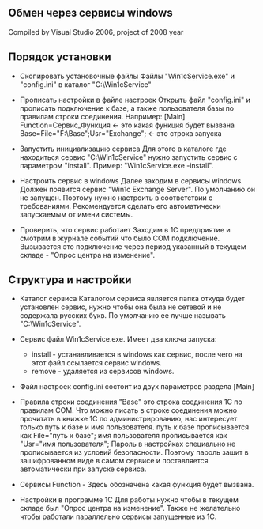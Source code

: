 ## Обмен через сервисы windows

Compiled by Visual Studio 2006, project of 2008 year

## Порядок установки

* Скопировать установочные файлы
    Файлы "Win1cService.exe" и "config.ini" в каталог "C:\Win1cService"
* Прописать настройки в файле настроек
    Открыть файл "config.ini" и прописать подключение к базе, а также пользователя базы по правилам строки соединения. Например: 
    [Main]
    Function=Сервис_Функция <- это какая функция будет вызвана
    Base=File="F:\Base";Usr="Exchange"; <- это строка запуска

* Запустить инициализацию сервиса
    Для этого в каталоге где находиться сервис "C:\Win1cService" нужно запустить сервис с параметром "install". Пример: "Win1cService.exe -install".
* Настроить сервис в windows
    Далее заходим в сервисы windows. Должен появится сервис "Win1c Exchange Server". По умолчанию он не запущен. Поэтому нужно настроить в соответствии с требованиями.
    Рекомендуется сделать его автоматически запускаемым от имени системы.
* Проверить, что сервис работает
    Заходим в 1С предприятие и смотрим в журнале событий что было COM подключение. Вызывается это подключение через период указанный в текущем складе - "Опрос центра на изменение".

## Структура и настройки

* Каталог сервиса
    Каталогом сервиса является папка откуда будет установлен сервис, нужно чтобы она была не сетевой и не содержала русских букв.  По умолчанию ее лучше называть "C:\Win1cService".
* Сервис
    файл Win1cService.exe. Имеет два ключа запуска:
    * install - устанавливается в windows как сервис, после чего на этот файл ссылается сервис windows.</li>
    * remove - удаляется из сервисов windows.

* Файл настроек
config.ini состоит из двух параметров раздела [Main]
* Правила строки соединения
    "Base" это строка соединения 1С по правилам COM. Что можно писать в строке соединения можно прочитать в книжке 1С по администрированию, нас интересует только путь к базе и имя пользователя.
    путь к базе прописывается как File="путь к базе";
    имя пользователя прописывается как "Usr="имя пользователя";
    Пароль в настройках специально не прописывается из условий безопасности. Поэтому пароль зашит в зашифрованном виде в самом  сервисе и поставляется автоматически при запуске сервиса.
* Сервисы
    Function - Здесь обозначена какая функция будет вызвана.
* Настройки в программе 1С
    Для работы нужно чтобы в текущем складе был "Опрос центра на изменение". Также не желательно чтобы работали параллельно сервисы запущенные из 1С.
